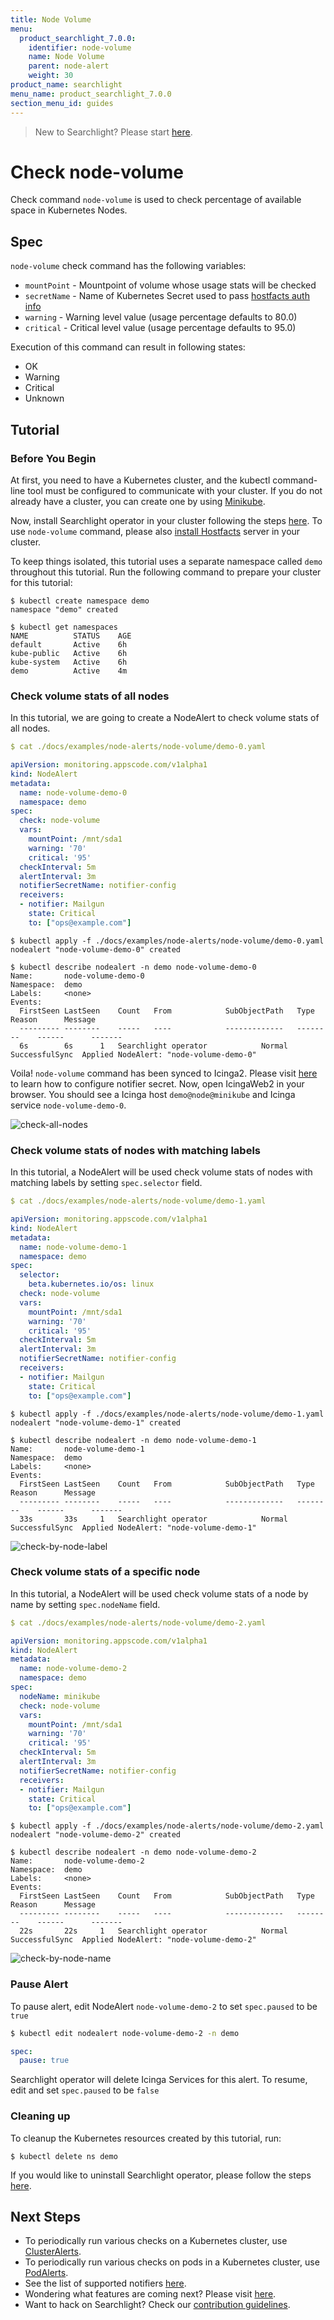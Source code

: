 ```yaml
---
title: Node Volume
menu:
  product_searchlight_7.0.0:
    identifier: node-volume
    name: Node Volume
    parent: node-alert
    weight: 30
product_name: searchlight
menu_name: product_searchlight_7.0.0
section_menu_id: guides
---
```


> New to Searchlight? Please start [here](/products/searchlight/7.0.0/concepts/README).

# Check node-volume

Check command `node-volume` is used to check percentage of available space in Kubernetes Nodes.

## Spec
`node-volume` check command has the following variables:

- `mountPoint` - Mountpoint of volume whose usage stats will be checked
- `secretName` - Name of Kubernetes Secret used to pass [hostfacts auth info](/products/searchlight/7.0.0/setup/hostfacts#create-hostfacts-secret)
- `warning` - Warning level value (usage percentage defaults to 80.0)
- `critical` - Critical level value (usage percentage defaults to 95.0)

Execution of this command can result in following states:

- OK
- Warning
- Critical
- Unknown


## Tutorial

### Before You Begin
At first, you need to have a Kubernetes cluster, and the kubectl command-line tool must be configured to communicate with your cluster. If you do not already have a cluster, you can create one by using [Minikube](https://github.com/kubernetes/minikube).

Now, install Searchlight operator in your cluster following the steps [here](/products/searchlight/7.0.0/setup/install). To use `node-volume` command, please also [install Hostfacts](/products/searchlight/7.0.0/setup/hostfacts) server in your cluster.

To keep things isolated, this tutorial uses a separate namespace called `demo` throughout this tutorial. Run the following command to prepare your cluster for this tutorial:

```console
$ kubectl create namespace demo
namespace "demo" created

$ kubectl get namespaces
NAME          STATUS    AGE
default       Active    6h
kube-public   Active    6h
kube-system   Active    6h
demo          Active    4m
```

### Check volume stats of all nodes
In this tutorial, we are going to create a NodeAlert to check volume stats of all nodes.

```yaml
$ cat ./docs/examples/node-alerts/node-volume/demo-0.yaml

apiVersion: monitoring.appscode.com/v1alpha1
kind: NodeAlert
metadata:
  name: node-volume-demo-0
  namespace: demo
spec:
  check: node-volume
  vars:
    mountPoint: /mnt/sda1
    warning: '70'
    critical: '95'
  checkInterval: 5m
  alertInterval: 3m
  notifierSecretName: notifier-config
  receivers:
  - notifier: Mailgun
    state: Critical
    to: ["ops@example.com"]
```

```console
$ kubectl apply -f ./docs/examples/node-alerts/node-volume/demo-0.yaml
nodealert "node-volume-demo-0" created

$ kubectl describe nodealert -n demo node-volume-demo-0
Name:		node-volume-demo-0
Namespace:	demo
Labels:		<none>
Events:
  FirstSeen	LastSeen	Count	From			SubObjectPath	Type		Reason		Message
  ---------	--------	-----	----			-------------	--------	------		-------
  6s		6s		1	Searchlight operator			Normal		SuccessfulSync	Applied NodeAlert: "node-volume-demo-0"
```

Voila! `node-volume` command has been synced to Icinga2. Please visit [here](/products/searchlight/7.0.0/guides/notifiers) to learn how to configure notifier secret. Now, open IcingaWeb2 in your browser. You should see a Icinga host `demo@node@minikube` and Icinga service `node-volume-demo-0`.

![check-all-nodes](/products/searchlight/7.0.0/images/node-alerts/node-volume/demo-0.png)


### Check volume stats of nodes with matching labels
In this tutorial, a NodeAlert will be used check volume stats of nodes with matching labels by setting `spec.selector` field.

```yaml
$ cat ./docs/examples/node-alerts/node-volume/demo-1.yaml

apiVersion: monitoring.appscode.com/v1alpha1
kind: NodeAlert
metadata:
  name: node-volume-demo-1
  namespace: demo
spec:
  selector:
    beta.kubernetes.io/os: linux
  check: node-volume
  vars:
    mountPoint: /mnt/sda1
    warning: '70'
    critical: '95'
  checkInterval: 5m
  alertInterval: 3m
  notifierSecretName: notifier-config
  receivers:
  - notifier: Mailgun
    state: Critical
    to: ["ops@example.com"]
```

```console
$ kubectl apply -f ./docs/examples/node-alerts/node-volume/demo-1.yaml
nodealert "node-volume-demo-1" created

$ kubectl describe nodealert -n demo node-volume-demo-1
Name:		node-volume-demo-1
Namespace:	demo
Labels:		<none>
Events:
  FirstSeen	LastSeen	Count	From			SubObjectPath	Type		Reason		Message
  ---------	--------	-----	----			-------------	--------	------		-------
  33s		33s		1	Searchlight operator			Normal		SuccessfulSync	Applied NodeAlert: "node-volume-demo-1"
```
![check-by-node-label](/products/searchlight/7.0.0/images/node-alerts/node-volume/demo-1.png)


### Check volume stats of a specific node
In this tutorial, a NodeAlert will be used check volume stats of a node by name by setting `spec.nodeName` field.

```yaml
$ cat ./docs/examples/node-alerts/node-volume/demo-2.yaml

apiVersion: monitoring.appscode.com/v1alpha1
kind: NodeAlert
metadata:
  name: node-volume-demo-2
  namespace: demo
spec:
  nodeName: minikube
  check: node-volume
  vars:
    mountPoint: /mnt/sda1
    warning: '70'
    critical: '95'
  checkInterval: 5m
  alertInterval: 3m
  notifierSecretName: notifier-config
  receivers:
  - notifier: Mailgun
    state: Critical
    to: ["ops@example.com"]
```

```console
$ kubectl apply -f ./docs/examples/node-alerts/node-volume/demo-2.yaml
nodealert "node-volume-demo-2" created

$ kubectl describe nodealert -n demo node-volume-demo-2
Name:		node-volume-demo-2
Namespace:	demo
Labels:		<none>
Events:
  FirstSeen	LastSeen	Count	From			SubObjectPath	Type		Reason		Message
  ---------	--------	-----	----			-------------	--------	------		-------
  22s		22s		1	Searchlight operator			Normal		SuccessfulSync	Applied NodeAlert: "node-volume-demo-2"
```
![check-by-node-name](/products/searchlight/7.0.0/images/node-alerts/node-volume/demo-2.png)

### Pause Alert

To pause alert, edit NodeAlert `node-volume-demo-2` to set `spec.paused` to be `true`

```bash
$ kubectl edit nodealert node-volume-demo-2 -n demo
```

```yaml
spec:
  pause: true
```

Searchlight operator will delete Icinga Services for this alert. To resume, edit and set `spec.paused` to be `false`


### Cleaning up
To cleanup the Kubernetes resources created by this tutorial, run:

```console
$ kubectl delete ns demo
```

If you would like to uninstall Searchlight operator, please follow the steps [here](/products/searchlight/7.0.0/setup/uninstall).


## Next Steps
 - To periodically run various checks on a Kubernetes cluster, use [ClusterAlerts](/products/searchlight/7.0.0/concepts/alert-types/cluster-alert).
 - To periodically run various checks on pods in a Kubernetes cluster, use [PodAlerts](/products/searchlight/7.0.0/concepts/alert-types/pod-alert).
 - See the list of supported notifiers [here](/products/searchlight/7.0.0/guides/notifiers).
 - Wondering what features are coming next? Please visit [here](/products/searchlight/7.0.0/roadmap).
 - Want to hack on Searchlight? Check our [contribution guidelines](/products/searchlight/7.0.0/CONTRIBUTING).
